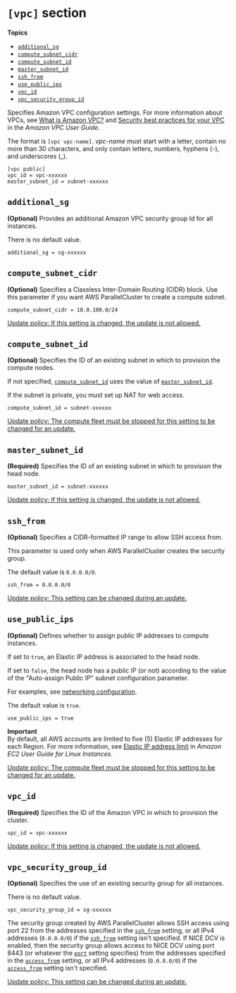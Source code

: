 # `[vpc]` section<a name="vpc-section"></a>

**Topics**
+ [`additional_sg`](#additional-sg)
+ [`compute_subnet_cidr`](#compute-subnet-cidr)
+ [`compute_subnet_id`](#compute-subnet-id)
+ [`master_subnet_id`](#master-subnet-id)
+ [`ssh_from`](#ssh-from)
+ [`use_public_ips`](#use-public-ips)
+ [`vpc_id`](#vpc-id)
+ [`vpc_security_group_id`](#vpc-security-group-id)

Specifies Amazon VPC configuration settings\. For more information about VPCs, see [What is Amazon VPC?](https://docs.aws.amazon.com/vpc/latest/userguide/what-is-amazon-vpc.html) and [Security best practices for your VPC](https://docs.aws.amazon.com/vpc/latest/userguide/vpc-security-best-practices.html) in the *Amazon VPC User Guide*\.

The format is `[vpc vpc-name]`\. *vpc\-name* must start with a letter, contain no more than 30 characters, and only contain letters, numbers, hyphens \(\-\), and underscores \(\_\)\.

```
[vpc public]
vpc_id = vpc-xxxxxx
master_subnet_id = subnet-xxxxxx
```

## `additional_sg`<a name="additional-sg"></a>

**\(Optional\)** Provides an additional Amazon VPC security group Id for all instances\.

There is no default value\.

```
additional_sg = sg-xxxxxx
```

## `compute_subnet_cidr`<a name="compute-subnet-cidr"></a>

**\(Optional\)** Specifies a Classless Inter\-Domain Routing \(CIDR\) block\. Use this parameter if you want AWS ParallelCluster to create a compute subnet\.

```
compute_subnet_cidr = 10.0.100.0/24
```

[Update policy: If this setting is changed, the update is not allowed.](using-pcluster-update.md#update-policy-fail)

## `compute_subnet_id`<a name="compute-subnet-id"></a>

**\(Optional\)** Specifies the ID of an existing subnet in which to provision the compute nodes\.

If not specified, [`compute_subnet_id`](#compute-subnet-id) uses the value of [`master_subnet_id`](#master-subnet-id)\.

If the subnet is private, you must set up NAT for web access\.

```
compute_subnet_id = subnet-xxxxxx
```

[Update policy: The compute fleet must be stopped for this setting to be changed for an update.](using-pcluster-update.md#update-policy-compute-fleet)

## `master_subnet_id`<a name="master-subnet-id"></a>

**\(Required\)** Specifies the ID of an existing subnet in which to provision the head node\.

```
master_subnet_id = subnet-xxxxxx
```

[Update policy: If this setting is changed, the update is not allowed.](using-pcluster-update.md#update-policy-fail)

## `ssh_from`<a name="ssh-from"></a>

**\(Optional\)** Specifies a CIDR\-formatted IP range to allow SSH access from\.

This parameter is used only when AWS ParallelCluster creates the security group\.

The default value is `0.0.0.0/0`\.

```
ssh_from = 0.0.0.0/0
```

[Update policy: This setting can be changed during an update.](using-pcluster-update.md#update-policy-setting-supported)

## `use_public_ips`<a name="use-public-ips"></a>

**\(Optional\)** Defines whether to assign public IP addresses to compute instances\.

If set to `true`, an Elastic IP address is associated to the head node\.

If set to `false`, the head node has a public IP \(or not\) according to the value of the "Auto\-assign Public IP" subnet configuration parameter\.

For examples, see [networking configuration](networking.md)\.

The default value is `true`\.

```
use_public_ips = true
```

**Important**  
By default, all AWS accounts are limited to five \(5\) Elastic IP addresses for each Region\. For more information, see [Elastic IP address limit](https://docs.aws.amazon.com/AWSEC2/latest/UserGuide/elastic-ip-addresses-eip.html#using-instance-addressing-limit) in *Amazon EC2 User Guide for Linux Instances*\.

[Update policy: The compute fleet must be stopped for this setting to be changed for an update.](using-pcluster-update.md#update-policy-compute-fleet)

## `vpc_id`<a name="vpc-id"></a>

**\(Required\)** Specifies the ID of the Amazon VPC in which to provision the cluster\.

```
vpc_id = vpc-xxxxxx
```

[Update policy: If this setting is changed, the update is not allowed.](using-pcluster-update.md#update-policy-fail)

## `vpc_security_group_id`<a name="vpc-security-group-id"></a>

**\(Optional\)** Specifies the use of an existing security group for all instances\.

There is no default value\.

```
vpc_security_group_id = sg-xxxxxx
```

The security group created by AWS ParallelCluster allows SSH access using port 22 from the addresses specified in the [`ssh_from`](#ssh-from) setting, or all IPv4 addresses \(`0.0.0.0/0`\) if the [`ssh_from`](#ssh-from) setting isn't specified\. If NICE DCV is enabled, then the security group allows access to NICE DCV using port 8443 \(or whatever the [`port`](dcv-section.md#dcv-section-port) setting specifies\) from the addresses specified in the [`access_from`](dcv-section.md#dcv-section-access-from) setting, or all IPv4 addresses \(`0.0.0.0/0`\) if the [`access_from`](dcv-section.md#dcv-section-access-from) setting isn't specified\.

[Update policy: This setting can be changed during an update.](using-pcluster-update.md#update-policy-setting-supported)